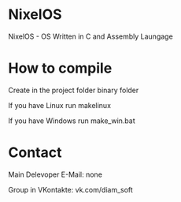 # NixelOS
NixelOS - OS Written in C and Assembly Laungage

# How to compile
Create in the project folder binary folder

If you have Linux run makelinux

If you have Windows run make_win.bat

# Contact
Main Delevoper E-Mail: none

Group in VKontakte: vk.com/diam_soft
